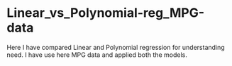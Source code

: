 # Linear_vs_Polynomial-reg_MPG-data
Here I have compared Linear and Polynomial regression for understanding need. I have use here MPG data and applied both the models.
